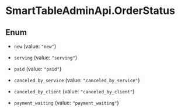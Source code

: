 # SmartTableAdminApi.OrderStatus

## Enum


* `new` (value: `"new"`)

* `serving` (value: `"serving"`)

* `paid` (value: `"paid"`)

* `canceled_by_service` (value: `"canceled_by_service"`)

* `canceled_by_client` (value: `"canceled_by_client"`)

* `payment_waiting` (value: `"payment_waiting"`)


